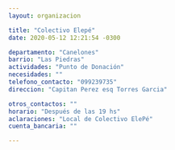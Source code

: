 ```yaml
---
layout: organizacion

title: "Colectivo Elepé"
date: 2020-05-12 12:21:54 -0300

departamento: "Canelones"
barrio: "Las Piedras"
actividades: "Punto de Donación"
necesidades: ""
telefono_contacto: "099239735"
direccion: "Capitan Perez esq Torres Garcia"

otros_contactos: ""
horario: "Después de las 19 hs"
aclaraciones: "Local de Colectivo ElePé"
cuenta_bancaria: ""

---
```

